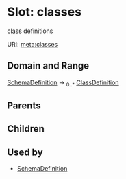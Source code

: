 
# Slot: classes


class definitions

URI: [meta:classes](https://w3id.org/biolink/biolinkml/meta/classes)

## Domain and Range

[SchemaDefinition](SchemaDefinition.md) ->  <sub>0..*</sub> [ClassDefinition](ClassDefinition.md)

## Parents


## Children


## Used by

 * [SchemaDefinition](SchemaDefinition.md)
